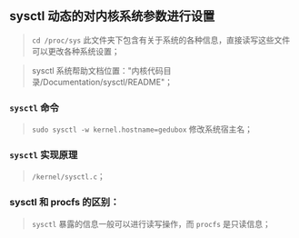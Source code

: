 ## sysctl 动态的对内核系统参数进行设置

> `cd /proc/sys` 此文件夹下包含有关于系统的各种信息，直接读写这些文件可以更改各种系统设置；

> sysctl 系统帮助文档位置："内核代码目录/Documentation/sysctl/README"；

### `sysctl` 命令

> `sudo sysctl -w kernel.hostname=gedubox` 修改系统宿主名；


### `sysctl` 实现原理

> `/kernel/sysctl.c`；

### sysctl 和 procfs 的区别：

> `sysctl` 暴露的信息一般可以进行读写操作，而 `procfs` 是只读信息；
